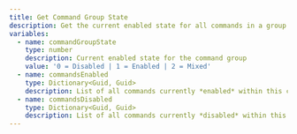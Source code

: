 ```yaml
---
title: Get Command Group State
description: Get the current enabled state for all commands in a group
variables:
  - name: commandGroupState
    type: number
    description: Current enabled state for the command group
    value: '0 = Disabled | 1 = Enabled | 2 = Mixed'
  - name: commandsEnabled
    type: Dictionary<Guid, Guid>
    description: List of all commands currently *enabled* within this command group
  - name: commandsDisabled
    type: Dictionary<Guid, Guid>
    description: List of all commands currently *disabled* within this command group
---
```



